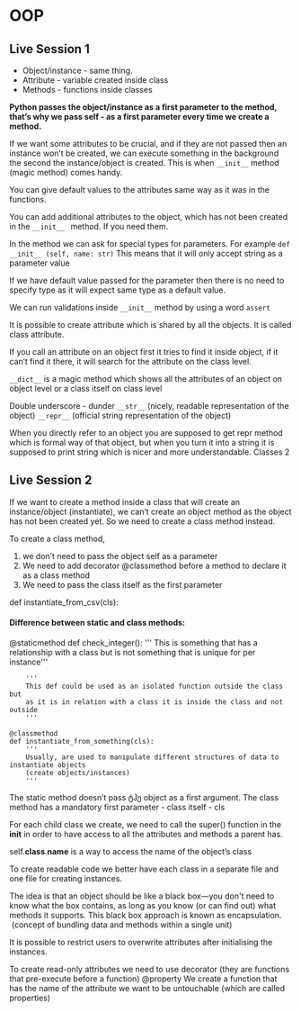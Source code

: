 # OOP 

## Live Session 1
- Object/instance - same thing. 
- Attribute - variable created inside class
- Methods - functions inside classes

**Python passes the object/instance as a first parameter to the method, that’s why we pass self -  as a first parameter every time we create a method.**


If we want some attributes to be crucial, and if they are not passed then an instance won’t be created, we can execute something in the background the second the instance/object is created. This is when `__init__` method (magic method) comes handy. 

You can give default values to the attributes same way as it was in the functions.

You can add additional attributes to the object, which has not been created in the `__init__ ` method. If you need them.

In the method we can ask for special types for parameters. For example
`def __init__ (self, name: str)`
This means that it will only accept string as a parameter value 

If we have default value passed for the parameter then there is no need to specify type as it will expect same type as a default value.

We can run validations inside `__init__` method by using a word `assert`

It is possible to create attribute which is shared by all the objects. It is called class attribute.

If you call an attribute on an object first it tries to find it inside object, if it can’t find it there, it will search for the attribute on the class level. 

`__dict__` is a magic method which shows all the attributes of an object on object level or a class itself on class level

Double underscore - dunder
`__str__`  (nicely, readable representation of the object)
`__repr__`  (official string representation of the object)

When you directly refer to an object you are supposed to get repr method which is formal way of that object, but when you turn it into a string it is supposed to print string which is nicer and more understandable. 
Classes 2




## Live Session 2

If we want to create a method inside a class that will create an instance/object (instantiate), we can’t create an object method as the object has not been created yet. So we need to create a class method instead. 

To create a class method, 
1. we don’t need to pass the object self as a parameter
2. We need to add decorator @classmethod before a method to declare it as a class method
3. We need to pass the class itself as the first parameter 

def instantiate_from_csv(cls):


#### Difference between static and class methods:
 @staticmethod
    def check_integer():
        '''
        This is something that has a relationship with a class but
        is not something that is unique for per instance'''
        
        '''
        This def could be used as an isolated function outside the class but
        as it is in relation with a class it is inside the class and not outside
        '''
    
    @classmethod
    def instantiate_from_something(cls):
        '''
        Usually, are used to manipulate different structures of data to instantiate objects
        (create objects/instances)
        '''

The static method doesn’t pass ტჰე object as a first argument. The class method has a mandatory first parameter - class itself - cls


For each child class we create, we need to call the super() function in the __init__ in order to have access to all the attributes and methods a parent has. 

self.__class__.__name__ is a way to access the name of the object’s class


To create readable code we better have each class in a separate file and one file for creating instances. 

The idea is that an object should be like a black box—you don't need to know what the box contains, as long as you know (or can find out) what methods it supports. This black box approach is known as encapsulation.  (concept of bundling data and methods within a single unit)


It is possible to restrict users to overwrite attributes after initialising the instances.

To create read-only attributes we need to use decorator (they are functions that pre-execute before a function) @property
We create a function that has the name of the attribute we want to be untouchable (which are called properties)

